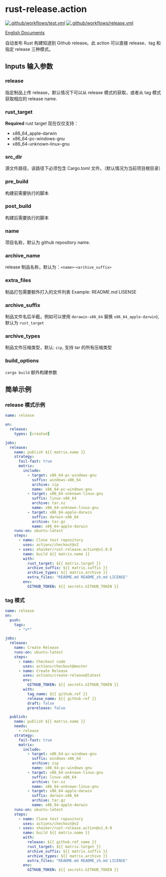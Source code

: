 # rust-release.action

[![.github/workflows/test.yml](https://github.com/ihaiker/rust-release.action/actions/workflows/test.yaml/badge.svg)](https://github.com/ihaiker/rust-release.action/actions/workflows/test.yaml)
[![.github/workflows/release.yml](https://github.com/ihaiker/rust-release.action/actions/workflows/release.yaml/badge.svg)](https://github.com/ihaiker/rust-release.action/actions/workflows/release.yaml)

[English Documents](./README.md)

自动发布 Rust 构建知道到 Github release。此 action 可以直接 release、tag 和指定 release 三种模式。

## Inputs 输入参数

### release

指定制品上传 release，默认情况下可以从 release 模式的获取，或者从 tag 模式获取相应的 release name.

### rust_target

**Required** rust target
现在仅仅支持：

- x86_64_apple-darwin
- x86_64-pc-windows-gnu
- x86_64-unknown-linux-gnu

### src_dir

源文件路径，该路径下必须包含 Cargo.toml 文件。（默认情况为当前项目根目录）

### pre_build

构建前需要执行的脚本

### post_build

构建后需要执行的脚本

### name

项目名称，默认为 github repository name.

### archive_name

release 制品名称，默认为：`<name>`-`<archive_suffix>`

### extra_files

制品打包需要额外打入的文件列表
Example: README.md LISENSE

### archive_suffix

制品文件名后半截，例如可以使用 `derawin-x86_64` 替换 `x86_64_apple-darwin`),默认为 `rust_target`

### archive_types

制品文件压缩类型，默认: `zip`, 支持 tar 的所有压缩类型

### build_options

`cargo build` 额外构建参数

## 简单示例

### **release** 模式示例

```yaml
name: release

on:
  release:
    types: [created]

jobs:
  release:
    name: publish ${{ matrix.name }}
    strategy:
      fail-fast: true
      matrix:
        include:
          - target: x86_64-pc-windows-gnu
            suffix: windows-x86_64
            archive: zip
            name: x86_64-pc-windows-gnu
          - target: x86_64-unknown-linux-gnu
            suffix: linux-x86_64
            archive: tar.xz
            name: x86_64-unknown-linux-gnu
          - target: x86_64-apple-darwin
            suffix: darwin-x86_64
            archive: tar.gz
            name: x86_64-apple-darwin
    runs-on: ubuntu-latest
    steps:
      - name: Clone test repository
        uses: actions/checkout@v2
      - uses: xhaiker/rust-release.action@v1.0.0
        name: build ${{ matrix.name }}
        with:
          rust_target: ${{ matrix.target }}
          archive_suffix: ${{ matrix.suffix }}
          archive_types: ${{ matrix.archive }}
          extra_files: "README.md README_zh.md LICENSE"
        env:
          GITHUB_TOKEN: ${{ secrets.GITHUB_TOKEN }}
```

### **tag** 模式

```yaml
name: release
on:
  push:
    tags:
      - "v*"

jobs:
  release:
    name: Create Release
    runs-on: ubuntu-latest
    steps:
      - name: Checkout code
        uses: actions/checkout@master
      - name: Create Release
        uses: actions/create-release@latest
        env:
          GITHUB_TOKEN: ${{ secrets.GITHUB_TOKEN }}
        with:
          tag_name: ${{ github.ref }}
          release_name: ${{ github.ref }}
          draft: false
          prerelease: false

  publish:
    name: publish ${{ matrix.name }}
    needs:
      - release
    strategy:
      fail-fast: true
      matrix:
        include:
          - target: x86_64-pc-windows-gnu
            suffix: windows-x86_64
            archive: zip
            name: x86_64-pc-windows-gnu
          - target: x86_64-unknown-linux-gnu
            suffix: linux-x86_64
            archive: tar.xz
            name: x86_64-unknown-linux-gnu
          - target: x86_64-apple-darwin
            suffix: darwin-x86_64
            archive: tar.gz
            name: x86_64-apple-darwin
    runs-on: ubuntu-latest
    steps:
      - name: Clone test repository
        uses: actions/checkout@v2
      - uses: xhaiker/rust-release.action@v1.0.0
        name: build ${{ matrix.name }}
        with:
          release: ${{ github.ref_name }}
          rust_target: ${{ matrix.target }}
          archive_suffix: ${{ matrix.suffix }}
          archive_types: ${{ matrix.archive }}
          extra_files: "README.md README_zh.md LICENSE"
        env:
          GITHUB_TOKEN: ${{ secrets.GITHUB_TOKEN }}
```
